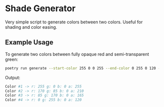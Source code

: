 # Shade Generator

Very simple script to generate colors between two colors. Useful for shading and color easing.

## Example Usage

To generate two colors between fully opaque red and semi-transparent green:

```bash
poetry run generate --start-color 255 0 0 255 --end-color 0 255 0 120 --amount 2
```

Output:

```bash
Color #1 -> r: 255 g: 0 b: 0 a: 255
Color #2 -> r: 170 g: 85 b: 0 a: 210
Color #3 -> r: 85 g: 170 b: 0 a: 165
Color #4 -> r: 0 g: 255 b: 0 a: 120
```
